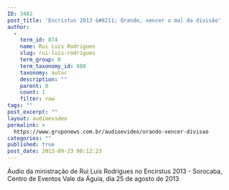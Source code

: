 ```yaml
---
ID: 3462
post_title: 'Encristus 2013 &#8211; Orando, vencer o mal da divisão'
author:
  - 
    term_id: 874
    name: Rui Luis Rodrigues
    slug: rui-luis-rodrigues
    term_group: 0
    term_taxonomy_id: 888
    taxonomy: autor
    description: ""
    parent: 0
    count: 1
    filter: raw
tags: ""
post_excerpt: ""
layout: audioevideo
permalink: >
  https://www.gruponews.com.br/audioevideo/orando-vencer-divisao
categories: ""
published: true
post_date: 2013-09-23 00:12:23
---
```

Áudio da ministração de Rui Luis Rodrigues no Encirstus 2013 - Sorocaba, Centro de Eventos Vale da Águia, dia 25 de agosto de 2013